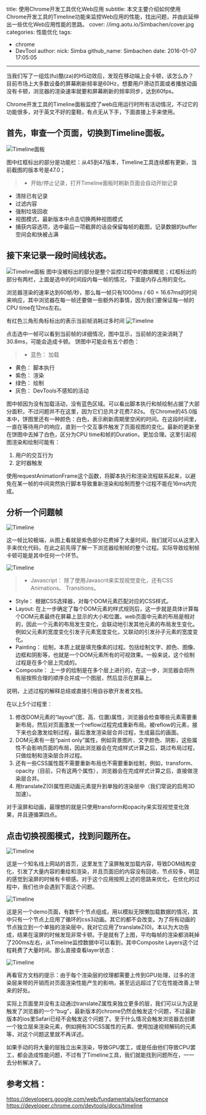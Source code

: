 title: 使用Chrome开发工具优化Web应用
subtitle: 本文主要介绍如何使用Chrome开发工具的Timeline功能来监控Web应用的性能，找出问题，并由此延伸出一些优化Web应用性能的思路。
cover: //img.aotu.io/Simbachen/cover.jpg
categories: 性能优化
tags:
  - chrome
  - DevTool
author:
  nick: Simba
  github_name: Simbachen
date: 2016-01-07 17:05:05
---

当我们写了一组炫(fu)酷(za)的H5动效后，发现在移动端上会卡顿，该怎么办？
目前市场上大多数设备的屏幕刷新频率是60Hz，想要用户滑动页面或者播放动画没有卡顿，浏览器的渲染速率就要和屏幕刷新的频率同步，达到60fps。

Chrome开发工具的Timeline面板监控了web应用运行时所有活动情况，不过它的功能很多，对于英文不好的童鞋，有点无从下手，下面直接上手来使用。

## 首先，审查一个页面，切换到Timeline面板。
![Timeline面板](//img.aotu.io/Simbachen/panel.png)

图中红框标出的部分是功能栏：从45到47版本，Timeline工具连续都有更新，当前截图的版本号是47.0；

>* 开始/停止记录，打开Timeline面板时刷新页面会自动开始记录
* 清除已有记录
* 过滤内容
* 强制垃圾回收
* 视图模式，最新版本中点击切换两种视图模式
* 捕获内容选项，选中最后一项截屏的话会保留每帧的截图，记录数据的buffer空间会和快被占满

## 接下来记录一段时间线状态。

![Timeline面板](//img.aotu.io/Simbachen/frames.png)
图中没被标出的部分是整个监控过程中的数据概览；红框标出的部分有两栏，上面是选中的时间段内每一帧的情况，下面是内存占用的变化。

浏览器渲染的速率达到60帧/秒，那么每一帧只有1000ms / 60 = 16.67ms的时间来响应，其中浏览器在每一帧还要做一些额外的事情，因为我们要保证每一帧的CPU time在12ms左右。

有红色三角形角标标出的表示当前帧消耗过多时间
![Timeline](//img.aotu.io/Simbachen/frames01.png)

点击选中一帧可以看到当前帧的详细情况，图中显示，当前帧的渲染消耗了30.8ms，可能会造成卡顿。
饼图中可能会有五个颜色：

>* 蓝色： 加载
* 黄色： 脚本执行
* 紫色： 渲染
* 绿色： 绘制
* 灰色： DevTools不感知的活动

图中帧因为没有加载活动，没有蓝色区域。可以看出脚本执行和帧绘制占据了大部分面积，不过问题并不在这里，因为它们总共才花费7.82s。
在Chrome的45.0版本中，饼图里还有一种颜色：白色，表示刷新周期里空闲的时间。在这段时间里，一直在等待用户的响应，直到一个交互事件触发了页面视图的变化。最新的更新里在饼图中去掉了白色，区分为CPU time和帧的Duration，更加合理。这里引起视图渲染和绘制可能有：
1. 用户的交互行为
2. 定时器触发

使用requestAnimationFrame这个函数，将脚本执行和渲染流程联系起来，以避免在某一帧的中间突然执行脚本导致重新渲染和绘制而整个过程不能在16ms内完成。


## 分析一个问题帧
![Timeline](//img.aotu.io/Simbachen/frames02.png)

这一帧比较极端，从图上看就是紫色部分花费掉了大量时间，我们就可以从这里入手来优化代码，在此之前先得了解一下浏览器绘制帧的整个过程。实际导致绘制帧卡顿可能是其中任何一个环节。


![Timeline](//img.aotu.io/Simbachen/frame-full.jpg)

>* Javascript： 除了使用Javascrit来实现视觉变化，还有CSS Animations、 Transitions。
* Style： 根据CSS选择器，对每个DOM元素匹配对应的CSS样式。
* Layout: 在上一步确定了每个DOM元素的样式规则后，这一步就是具体计算每个DOM元素最终在屏幕上显示的大小和位置。web页面中元素的布局是相对的，因此一个元素的布局发生变化，会联动地引发其他元素的布局发生变化。例如父元素的宽度变化引发子元素宽度变化，又联动的引发孙子元素的宽度变化。
* Painting： 绘制，本质上就是填充像素的过程。包括绘制文字、颜色、图像、边框和阴影等，也就是一个DOM元素所有的可视效果。一般来说，这个绘制过程是在多个层上完成的。
* Composite： 上一步的绘制是在多个层上进行的，在这一步，浏览器会将所有层按照合理的顺序合并成一个图层，然后显示在屏幕上。


说明，上述过程的解释总结或直接引用自谷歌开发者文档。

在以上5个过程里：

1. 修改DOM元素的“layout”(宽、高、位置)属性，浏览器会检查哪些元素需要重新布局，然后对页面激发一个reflow过程完成重新布局。被reflow的元素，接下来也会激发绘制过程，最后激发渲染层合并过程，生成最后的画面。
2. DOM元素有一些“paint only”属性，例如背景图片、文字颜色、阴影，这些属性不会影响页面的布局，因此浏览器会在完成样式计算之后，跳过布局过程，只做绘制和渲染层合并过程。
3. 还有一些CSS属性既不需要重新布局也不需要重新绘制，例如，transform、opacity（目前，只有这两个属性），浏览器会在完成样式计算之后，直接做渲染层合并。
4. 用translateZ(0)属性把动画元素提升到单独的渲染层中（我们常说的启用3D加速）。

对于滚屏和动画，最理想的就是只使用transform和opacity来实现视觉变化效果，并且遵循第四点。


## 点击切换视图模式，找到问题所在。

![Timeline](//img.aotu.io/Simbachen/frames03.png)

这是一个知名线上网站的首页，这里发生了滚屏触发加载内容，导致DOM结构变化，引发了大量内容的重绘和渲染，并且页面旧的内容没有回收，节点较多，明显的感觉到滚屏的时候有卡顿感。对于这个应用按照上述的思路来优化，在优化的过程中，我们也许会遇到下面这个问题。

![Timeline](//img.aotu.io/Simbachen/frames04.png)

这是另一个demo页面，有数千个节点组成，用以模拟无限懒加载数据的情况，其中只有一个节点上应用了循环的css3动画。其它的都不会改变。为了将有动画的节点独立到一个单独的渲染层中，我对它应用了translateZ(0)。本以为大功告成，结果在滚屏的时候发现非常卡顿。于是就有了上图，平均每帧的渲染都消耗掉了200ms左右，从Timeline监控数据中可以看到，其中Composite Layers这个过程耗费了大量时间。那么直接查看layer状态：

![Timeline](//img.aotu.io/Simbachen/frames05.png)

再看官方文档的提示：由于每个渲染层的纹理都需要上传到GPU处理，过多的渲染层来带的开销而对页面渲染性能产生的影响，甚至远远超过了它在性能改善上带来的好处。

实际上页面里并没有主动通过translateZ属性来独立更多的层，我们可以认为这是触发了浏览器的一个“bug”，最新版本的chrome仍然会触发这个问题，不过最新版本的ios里Safari已经不会触发这个问题了。至于什么情况会触发浏览器去创建一个独立层来渲染元素，例如拥有3DCSS属性的元素、使用加速视频解码的元素等，对这个问题这里就不再详述。

如果手动的将大量的层独立出来渲染，导致GPU罢工，或是任由他们导致CPU罢工，都会造成性能问题，不过有了Timeline工具，我们就能找到问题所在，一一去分析解决了。





## 参考文档：
https://developers.google.com/web/fundamentals/performance
https://developer.chrome.com/devtools/docs/timeline










